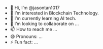 - 👋 Hi, I’m @jasontan1017
- 👀 I’m interested in Blockchain Technology.
- 🌱 I’m currently learning AI tech.
- 💞️ I’m looking to collaborate on ...
- 📫 How to reach me ...
- 😄 Pronouns: ...
- ⚡ Fun fact: ...

<!---
jasontan1017/jasontan1017 is a ✨ special ✨ repository because its `README.md` (this file) appears on your GitHub profile.
You can click the Preview link to take a look at your changes. cool
--->
